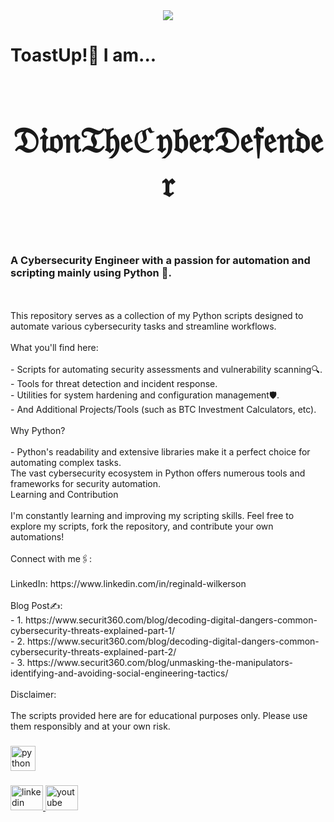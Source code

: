 <div align="center">
  <img src="https://profile-counter.glitch.me/DionTheCyberDefender/count.svg?"  />
</div>

###
<h1>ToastUp!🥂 I am...<h1>
<div align="center">
  <h1>𝔇𝔦𝔬𝔫𝔗𝔥𝔢ℭ𝔶𝔟𝔢𝔯𝔇𝔢𝔣𝔢𝔫𝔡𝔢𝔯<h1>
</div>
<h3>A Cybersecurity Engineer with a passion for automation and scripting mainly using Python 🐍.</h3><br>
  <br>This repository serves as a collection of my Python scripts designed to automate various cybersecurity tasks and streamline workflows.<br><br>What you'll find here:<br>
  <br>- Scripts for automating security assessments and vulnerability scanning🔍.<br> - Tools for threat detection and incident response.<br> - Utilities for system hardening and configuration management🛡.<br> - And Additional Projects/Tools (such as BTC Investment Calculators, etc).<br><br>Why Python?<br><br> - Python's readability and extensive libraries make it a perfect choice for automating complex tasks.<br>The vast cybersecurity ecosystem in Python offers numerous tools and frameworks for security automation.<br>Learning and Contribution<br><br>I'm constantly learning and improving my scripting skills. Feel free to explore my scripts, fork the repository, and contribute your own automations!<br><br>Connect with me🖇:<br><br>LinkedIn: https://www.linkedin.com/in/reginald-wilkerson<br><br>Blog Post✍: <br> - 1. https://www.securit360.com/blog/decoding-digital-dangers-common-cybersecurity-threats-explained-part-1/<br> - 2. https://www.securit360.com/blog/decoding-digital-dangers-common-cybersecurity-threats-explained-part-2/<br> - 3. https://www.securit360.com/blog/unmasking-the-manipulators-identifying-and-avoiding-social-engineering-tactics/<br><br>Disclaimer:<br><br>The scripts provided here are for educational purposes only. Please use them responsibly and at your own risk.</p>

###

<div align="left">
  <img src="https://cdn.jsdelivr.net/gh/devicons/devicon/icons/python/python-original.svg" height="40" alt="python logo"  />
</div>

###

<div align="left">
  <a href="https://www.linkedin.com/in/reginald-wilkerson" target="_blank">
    <img src="https://raw.githubusercontent.com/maurodesouza/profile-readme-generator/master/src/assets/icons/social/linkedin/default.svg" width="52" height="40" alt="linkedin logo"  />
  </a>
  <a href="https://www.youtube.com/@directdepositdion" target="_blank">
    <img src="https://raw.githubusercontent.com/maurodesouza/profile-readme-generator/master/src/assets/icons/social/youtube/default.svg" width="52" height="40" alt="youtube logo"  />
  </a>
</div>

###

